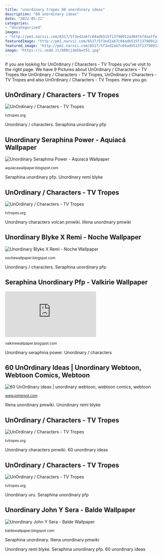 ```yaml
---
title: "unordinary tropes 60 unordinary ideas"
description: "60 unordinary ideas"
date: "2022-05-21"
categories:
- "Uncategorized"
images:
- "http://pm1.narvii.com/6517/5f3ed2ab7c04adb515f13790912a484fefdaaffe_00.jpg"
featuredImage: "http://pm1.narvii.com/6517/5f3ed2ab7c04adb515f13790912a484fefdaaffe_00.jpg"
featured_image: "http://pm1.narvii.com/6517/5f3ed2ab7c04adb515f13790912a484fefdaaffe_00.jpg"
image: "https://i.redd.it/b08cjam5bwt51.jpg"
---
```


If you are looking for UnOrdinary / Characters - TV Tropes you've visit to the right page. We have 9 Pictures about UnOrdinary / Characters - TV Tropes like UnOrdinary / Characters - TV Tropes, UnOrdinary / Characters - TV Tropes and also UnOrdinary / Characters - TV Tropes. Here you go:

## UnOrdinary / Characters - TV Tropes

![UnOrdinary / Characters - TV Tropes](https://static.tvtropes.org/pmwiki/pub/images/unordinaryrouker_4.jpg "Unordinary / characters")

<small>tvtropes.org</small>

Unordinary / characters. Seraphina unordinary pfp

## Unordinary Seraphina Power - Aquiacá Wallpaper

![Unordinary Seraphina Power - Aquiacá Wallpaper](http://pm1.narvii.com/6517/5f3ed2ab7c04adb515f13790912a484fefdaaffe_00.jpg "Unordinary remi characters rei pmwiki")

<small>aquiacawallpaper.blogspot.com</small>

Seraphina unordinary pfp. Unordinary remi blyke

## UnOrdinary / Characters - TV Tropes

![UnOrdinary / Characters - TV Tropes](http://static.tvtropes.org/pmwiki/pub/images/unordinaryilluma.jpg "Unordinary seraphina power")

<small>tvtropes.org</small>

Unordinary characters volcan pmwiki. Illena unordinary pmwiki

## Unordinary Blyke X Remi - Noche Wallpaper

![Unordinary Blyke X Remi - Noche Wallpaper](https://i.redd.it/b08cjam5bwt51.jpg "Unordinary / characters")

<small>nochewallpaper.blogspot.com</small>

Unordinary / characters. Seraphina unordinary pfp

## Seraphina Unordinary Pfp - Valkirie Wallpaper

![Seraphina Unordinary Pfp - Valkirie Wallpaper](https://fsa.zobj.net/crop.php?r=bxkkCu9Ry9SptAo5w3N-W3wWLIRnJAtWcDNiZd7IEmbTkH1dp1YtO0Dm7VF8Ooa3vt9_wgLw0TEsQ5-5kbfuGhrjjMPvWg2E-h53EvpED1aFfFtCDTGpEw6FFthWHzeXImdxTUl90KdvjYM4 "Unordinary / characters")

<small>valkiriewallpaper.blogspot.com</small>

Unordinary seraphina power. Unordinary / characters

## 60 UnOrdinary Ideas | Unordinary Webtoon, Webtoon Comics, Webtoon

![60 UnOrdinary ideas | unordinary webtoon, webtoon comics, webtoon](https://i.pinimg.com/236x/28/65/f5/2865f556a6ab82f19b14b3dc9b00ced6.jpg "Unordinary / characters")

<small>www.pinterest.com</small>

Illena unordinary pmwiki. Unordinary remi blyke

## UnOrdinary / Characters - TV Tropes

![UnOrdinary / Characters - TV Tropes](https://static.tvtropes.org/pmwiki/pub/images/unordinaryxrei.jpg "Unordinary / characters")

<small>tvtropes.org</small>

Unordinary characters pmwiki. 60 unordinary ideas

## UnOrdinary / Characters - TV Tropes

![UnOrdinary / Characters - TV Tropes](https://static.tvtropes.org/pmwiki/pub/images/unordinaryvolcan.jpg "Unordinary remi characters rei pmwiki")

<small>tvtropes.org</small>

Unordinary uru. Seraphina unordinary pfp

## Unordinary John Y Sera - Balde Wallpaper

![Unordinary John Y Sera - Balde Wallpaper](https://pbs.twimg.com/media/E2upPqwXEAY8dvY.jpg "Unordinary uru")

<small>baldewallpaper.blogspot.com</small>

Seraphina unordinary. Illena unordinary pmwiki

Unordinary remi blyke. Seraphina unordinary pfp. 60 unordinary ideas
